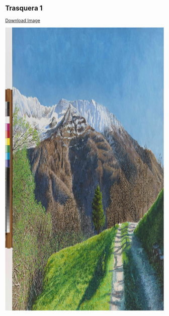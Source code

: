 ## Trasquera 1

[Download Image](https://sigrid-paintings.s3.amazonaws.com/wetransfer_zigrid-photos-tiff-part-1-2_2024-05-31_1621/Ergo_7378.tif)

<img src="../assets/images/hires_trasquera1.jpg" height="900px" width="1200px" />

